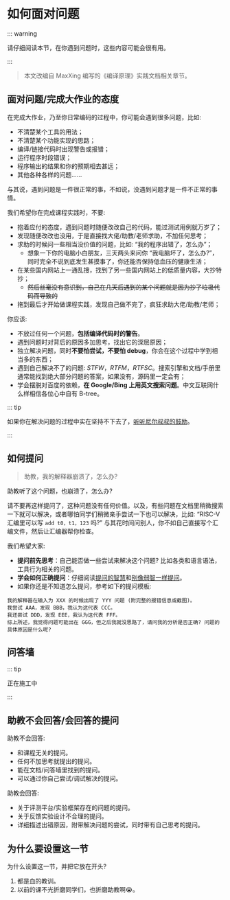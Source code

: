 # 如何面对问题

::: warning

请仔细阅读本节，在你遇到问题时，这些内容可能会很有用。

:::

> 本文改编自 MaxXing 编写的《编译原理》实践文档相关章节。

## 面对问题/完成大作业的态度

在完成大作业，乃至你日常编码的过程中，你可能会遇到很多问题，比如:

- 不清楚某个工具的用法；
- 不清楚某个功能实现的思路；
- 编译/链接代码时出现警告或报错；
- 运行程序时段错误；
- 程序输出的结果和你的预期相去甚远；
- 其他各种各样的问题……

与其说，遇到问题是一件很正常的事，不如说，没遇到问题才是一件不正常的事情。

我们希望你在完成课程实践时，不要:

- 抱着应付的态度，遇到问题时随便改改自己的代码，能过测试用例就万岁了；
- 发现随便改改也没用，于是直接找大佬/助教/老师求助，不加任何思考；
- 求助的时候问一些相当没价值的问题，比如: “我的程序出错了，怎么办”；
  - 想象一下你的电脑小白朋友，三天两头来问你 “我电脑坏了，怎么办?”，同时完全不说到底发生甚摸事了，你还能否保持低血压的健康生活；
- 在某些国内网站上一通乱搜，找到了另一些国内网站上的低质量内容，大抄特抄；
  - ~~然后丝毫没有意识到，自己在几天后遇到的某个问题就是因为抄了垃圾代码而导致的~~
- 拖到最后才开始做课程实践，发现自己做不完了，疯狂求助大佬/助教/老师；

你应该:

- 不放过任何一个问题，**包括编译代码时的警告**。
- 遇到问题时对背后的原因多加思考，找出它的深层原因；
- 独立解决问题，同时**不要怕尝试，不要怕 debug**，你会在这个过程中学到相当多的东西；
- 遇到自己解决不了的问题: *STFW*，*RTFM*，*RTFSC*。搜索引擎和文档/手册里通常能找到绝大部分问题的答案，如果没有，源码里一定会有；
- 学会摆脱对百度的依赖，**在 Google/Bing 上用英文搜索问题**。中文互联网什么样相信各位心中自有 B-tree。

::: tip

如果你在解决问题的过程中实在坚持不下去了，[听听尼尔叔叔的鼓励](https://www.bilibili.com/video/BV1Fi4y1t7uG)。

:::

## 如何提问

> 助教，我的解释器崩溃了，怎么办?

助教听了这个问题，也崩溃了，怎么办?

请不要再这样提问了，这种问题没有任何价值。以及，有些问题在文档里稍微搜索一下就可以解决，或者哪怕同学们稍微亲手尝试一下也可以解决，比如: “RISC-V 汇编里可以写 `add t0，t1，123` 吗?” 与其花时间问别人，你不如自己直接写个汇编文件，然后让汇编器帮你检查。

我们希望大家:

- **提问前先思考**：自己能否做一些尝试来解决这个问题? 比如各类和语言语法，工具行为相关的问题。
- **学会如何正确提问**：仔细阅读[提问的智慧](https://github.com/ryanhanwu/How-To-Ask-Questions-The-Smart-Way/blob/main/README-zh_CN.md)和[别像弱智一样提问](https://github.com/tangx/Stop-Ask-Questions-The-Stupid-Ways/blob/master/README.md)。
- 如果你还是不知道怎么提问，参考如下的提问模板:

```
我的解释器在输入为 XXX 的时候出现了 YYY 问题 (附完整的报错信息或截图)。
我尝试 AAA，发现 BBB，我认为这代表 CCC。
我还尝试 DDD，发现 EEE，我认为这代表 FFF。
综上所述，我觉得问题可能出在 GGG，但之后我就没思路了，请问我的分析是否正确? 问题的具体原因是什么呢?
```

## 问答墙

<!-- 为了提升解决问题的效率，我们设置了[问答墙](https://gitlab.eduxiji.net/pku-minic/QA-2022s)。如果你在完成编译实践的过程中遇到了无法自行解决的问题，**请优先在问答墙中搜索。*- 如果问答墙中不存在相关问题，**请在问答墙中提问。**

助教会及时解答问答墙中的问题。如果你知道问答墙中某些问题的答案，我们也非常欢迎你协助解答这些问题。 -->

::: tip

正在施工中

:::

## 助教不会回答/会回答的提问

助教不会回答:

- 和课程无关的提问。
- 任何不加思考就提出的提问。
- 能在文档/问答墙里找到的提问。
- 可以通过你自己尝试/调试解决的提问。

助教会回答:

- 关于评测平台/实验框架存在的问题的提问。
- 关于反馈实验设计不合理的提问。
- 详细描述出错原因，附带解决问题的尝试，同时带有自己思考的提问。

## 为什么要设置这一节

为什么设置这一节，并把它放在开头?

1. 都是血的教训。
2. 以前的课不光折磨同学们，也折磨助教啊😭。
